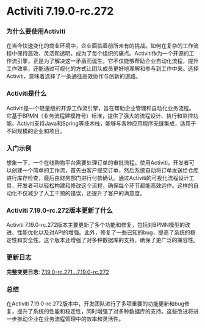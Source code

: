 # Activiti 7.19.0-rc.272
### 为什么要使用Activiti

在当今快速变化的商业环境中，企业面临着前所未有的挑战。如何在复杂的工作流程中保持高效、灵活和透明，成为了每个组织的痛点。Activiti作为一个开源的工作流引擎，正是为了解决这一矛盾而诞生。它不仅能够帮助企业自动化流程，提升工作效率，还能通过可视化的方式让团队成员更好地理解和参与到工作中来。选择Activiti，意味着选择了一条通往高效协作与创新的道路。

### Activiti是什么

Activiti是一个轻量级的开源工作流引擎，旨在帮助企业管理和自动化业务流程。它基于BPMN（业务流程建模符号）标准，提供了强大的流程设计、执行和监控功能。Activiti支持Java和Spring等技术栈，能够与各种应用程序无缝集成，适用于不同规模的企业和项目。

### 入门示例

想象一下，一个在线购物平台需要处理订单的审批流程。使用Activiti，开发者可以创建一个简单的工作流，首先由客户提交订单，然后系统自动将订单发送给仓库进行库存检查，最后由财务部门进行付款确认。通过Activiti的可视化流程设计工具，开发者可以轻松构建和修改这个流程，确保每个环节都能高效运作。这样的自动化不仅减少了人工干预的错误，还提升了客户的满意度。

### Activiti 7.19.0-rc.272版本更新了什么

Activiti 7.19.0-rc.272版本主要更新了多个功能和修复，包括对BPMN模型的改进、性能优化以及对API的增强。此外，修复了一些已知的bug，提高了系统的稳定性和安全性。这个版本还增强了对多种数据库的支持，确保了更广泛的兼容性。

### 更新日志

**完整变更日志**: [7.19.0-rc.271...7.19.0-rc.272](https://github.com/Activiti/Activiti/compare/7.19.0-rc.271...7.19.0-rc.272)

### 总结

在Activiti 7.19.0-rc.272版本中，开发团队进行了多项重要的功能更新和bug修复，提升了系统的性能和稳定性，同时增强了对多种数据库的支持。这些改进将进一步推动企业在业务流程管理中的效率和灵活性。